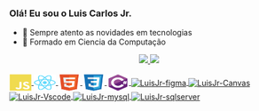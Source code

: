 ### Olá! Eu sou o Luis Carlos Jr.


- 🔭 Sempre atento as novidades em tecnologias
- 🌱 Formado em Ciencia da Computação
<div align="center">
  <a href="https://github.com/devluiscarlos">
  <img height="180em" src="https://github-readme-stats.vercel.app/api?username=devluiscarlos&show_icons=true&theme=cobalt&include_all_commits=true&count_private=true"/>
  <img height="180em" src="https://github-readme-stats.vercel.app/api/top-langs/?username=devluiscarlos&layout=compact&langs_count=7&theme=cobalt"/>
</div>
 
<div style="display: inline_block"><br>
  <img align="center" alt="LuisJr-Js" height="30" width="40" src="https://raw.githubusercontent.com/devicons/devicon/master/icons/javascript/javascript-plain.svg">
  <img align="center" alt="LuisJr-React" height="30" width="40" src="https://raw.githubusercontent.com/devicons/devicon/master/icons/react/react-original.svg">
  <img align="center" alt="LuisJr-HTML" height="30" width="40" src="https://raw.githubusercontent.com/devicons/devicon/master/icons/html5/html5-original.svg">
  <img align="center" alt="LuisJr-CSS" height="30" width="40" src="https://raw.githubusercontent.com/devicons/devicon/master/icons/css3/css3-original.svg">
  <img align="center" alt="LuisJr-Csharp" height="30" width="40" src="https://raw.githubusercontent.com/devicons/devicon/master/icons/csharp/csharp-original.svg">
  <img align="center" alt="LuisJr-figma" height="30" width="40" src="https://cdn.jsdelivr.net/gh/devicons/devicon/icons/figma/figma-original.svg" />
  <img align="center" alt="LuisJr-Canvas" height="30" width="40" src="https://cdn.jsdelivr.net/gh/devicons/devicon/icons/canva/canva-original.svg" />
  <img align="center" alt="LuisJr-Vscode" height="30" width="40" src="https://cdn.jsdelivr.net/gh/devicons/devicon/icons/vscode/vscode-original.svg" />
  <img align="center" alt="LuisJr-mysql" height="30" width="40" src="https://img.icons8.com/color/96/microsoft-sql-server.svg" />   
  <img align="center" alt="LuisJr-sqlserver" height="30" width="40" src="https://cdn.jsdelivr.net/gh/devicons/devicon/icons/mysql/mysql-original-wordmark.svg" />
          
  </div>

  ##
